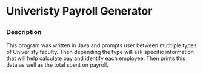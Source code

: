 # Univeristy Payroll Generator <p>
### Description <p>
This program was written in Java and prompts user between mutltiple types of Univeristy faculty. Then depending the type will ask specific information
that will help calculate pay and identify each employee. Then prints this data as well as the total spent on payroll. 
